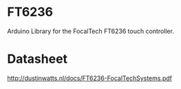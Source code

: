# FT6236
Arduino Library for the FocalTech FT6236 touch controller.

# Datasheet
http://dustinwatts.nl/docs/FT6236-FocalTechSystems.pdf
